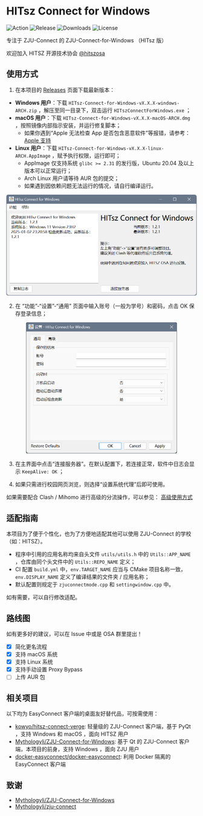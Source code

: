 # HITsz Connect for Windows

![Action](https://github.com/chenx-dust/HITsz-Connect-for-Windows/actions/workflows/build.yml/badge.svg)
![Release](https://img.shields.io/github/v/release/chenx-dust/HITsz-Connect-for-Windows)
![Downloads](https://img.shields.io/github/downloads/chenx-dust/HITsz-Connect-for-Windows/total)
![License](https://img.shields.io/github/license/chenx-dust/HITsz-Connect-for-Windows)

专注于 ZJU-Connect 的 ZJU-Connect-for-Windows （HITsz 版）

欢迎加入 HITSZ 开源技术协会 [@hitszosa](https://github.com/hitszosa)

## 使用方式

1. 在本项目的 [Releases](https://github.com/chenx-dust/HITsz-Connect-for-Windows/releases) 页面下载最新版本：

- **Windows 用户**：下载 `HITsz-Connect-for-Windows-vX.X.X-windows-ARCH.zip` ，解压至同一目录下，双击运行 `HITszConnectForWindows.exe` ；
- **macOS 用户**：下载 `HITsz-Connect-for-Windows-vX.X.X-macOS-ARCH.dmg` ，按照镜像内部指示安装，并运行修复脚本；
  - 如果你遇到“Apple 无法检查 App 是否包含恶意软件”等报错，请参考： [Apple 支持](https://support.apple.com/zh-cn/guide/mac-help/mchleab3a043/mac)
- **Linux 用户**：下载 `HITsz-Connect-for-Windows-vX.X.X-linux-ARCH.AppImage` ，赋予执行权限，运行即可；
  - AppImage 仅支持系统 `glibc >= 2.31` 的发行版，Ubuntu 20.04 及以上版本可以正常运行；
  - Arch Linux 用户请等待 AUR 包的提交；
  - 如果遇到因依赖问题无法运行的情况，请自行编译运行。

<div align="center">
<img src="docs/main.png" width="600px">
</div>

2. 在 “功能”-“设置”-“通用” 页面中输入账号（一般为学号）和密码，点击 OK 保存登录信息；

<div align="center">
<img src="docs/config.png" width="400px">
</div>

3. 在主界面中点击“连接服务器”。在默认配置下，若连接正常，软件中日志会显示 `KeepAlive: OK` ；

4. 如果只需进行校园网页浏览，则选择“设置系统代理”后即可使用。

如果需要配合 Clash / Mihomo 进行高级的分流操作，可以参见： [高级使用方式](docs/ADVANCED_USAGE.md)

## 适配指南

本项目为了便于个性化，也为了方便地适配其他可以使用 ZJU-Connect 的学校（如：HITSZ）。

- 程序中引用的应用名称均来自头文件 `utils/utils.h` 中的 `Utils::APP_NAME` ，仓库由同个头文件中的 `Utils::REPO_NAME` 定义；
- CI 配置 `build.yml` 中，`env.TARGET_NAME` 应当与 CMake 项目名称一致，`env.DISPLAY_NAME` 定义了编译结果的文件夹 / 应用名称；
- 默认配置则规定于 `zjuconnectmode.cpp` 和 `settingwindow.cpp` 中。

如有需要，可以自行修改适配。

## 路线图

如有更多好的建议，可以在 Issue 中或是 OSA 群里提出！

- [X] 简化更名流程
- [X] 支持 macOS 系统
- [X] 支持 Linux 系统
- [X] 支持手动设置 Proxy Bypass
- [ ] 上传 AUR 包

## 相关项目

以下均为 EasyConnect 客户端的桌面友好替代品，可按需使用：

- [kowyo/hitsz-connect-verge](https://github.com/kowyo/hitsz-connect-verge): 轻量级的 ZJU-Connect 客户端，基于 PyQt ，支持 Windows 和 macOS ，面向 HITSZ 用户
- [Mythologyli/ZJU-Connect-for-Windows](https://github.com/Mythologyli/ZJU-Connect-for-Windows): 基于 Qt 的 ZJU-Connect 客户端，本项目的前身，支持 Windows ，面向 ZJU 用户
- [docker-easyconnect/docker-easyconnect](https://github.com/docker-easyconnect/docker-easyconnect): 利用 Docker 隔离的 EasyConnect 客户端

## 致谢

- [Mythologyli/ZJU-Connect-for-Windows](https://github.com/Mythologyli/ZJU-Connect-for-Windows)
- [Mythologyli/zju-connect](https://github.com/Mythologyli/zju-connect)
